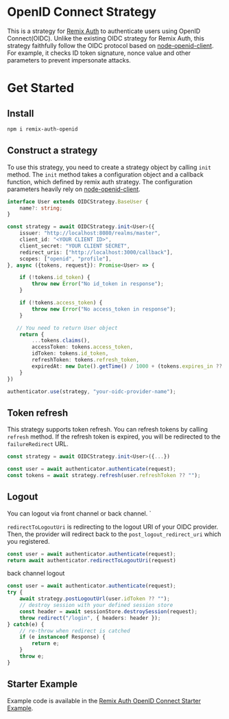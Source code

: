 # OpenID Connect Strategy

This is a strategy for [Remix Auth](https://remix.run/resources/remix-auth) to authenticate users using OpenID Connect(OIDC).
Unlike the existing OIDC strategy for Remix Auth, this strategy faithfully follow the OIDC protocol based on [node-openid-client](https://github.com/panva/node-openid-client). For example, it checks ID token signature, nonce value and other parameters to prevent impersonate attacks.

# Get Started

## Install
```bash
npm i remix-auth-openid
```

## Construct a strategy
To use this strategy, you need to create a strategy object by calling `init` method. The `init` method takes a configuration object and a callback function, which defined by remix auth strategy. The configuration parameters heavily rely on [node-openid-client](https://github.com/panva/node-openid-client).

```typescript
interface User extends OIDCStrategy.BaseUser {
    name?: string;
}

const strategy = await OIDCStrategy.init<User>({
    issuer: "http://localhost:8080/realms/master",
    client_id: "<YOUR CLIENT ID>",
    client_secret: "YOUR CLIENT SECRET",
    redirect_uris: ["http://localhost:3000/callback"],
    scopes: ["openid", "profile"],
}, async ({tokens, request}): Promise<User> => {

    if (!tokens.id_token) {
        throw new Error("No id_token in response");
    }

    if (!tokens.access_token) {
        throw new Error("No access_token in response");
    }

   // You need to return User object
    return {
        ...tokens.claims(),
        accessToken: tokens.access_token,
        idToken: tokens.id_token,
        refreshToken: tokens.refresh_token,
        expiredAt: new Date().getTime() / 1000 + (tokens.expires_in ?? 0),
    }
})

authenticator.use(strategy, "your-oidc-provider-name");
```

## Token refresh
This strategy supports token refresh. You can refresh tokens by calling `refresh` method. If the refresh token is expired, you will be redirected to the `failureRedirect` URL. 

```typescript
const strategy = await OIDCStrategy.init<User>({...})

const user = await authenticator.authenticate(request);
const tokens = await strategy.refresh(user.refreshToken ?? "");
```

## Logout
You can logout via front channel or back channel. 
`

`redirectToLogoutUri` is redirecting to the logout URI of your OIDC provider.
Then, the provider will redirect back to the `post_logout_redirect_uri` which you registered.
```typescript
const user = await authenticator.authenticate(request);
return await authenticator.redirectToLogoutUri(request)
```

back channel logout
```typescript
const user = await authenticator.authenticate(request);
try {
    await strategy.postLogoutUrl(user.idToken ?? "");
    // destroy session with your defined session store
    const header = await sessionStore.destroySession(request);
    throw redirect("/login", { headers: header });
} catch(e) {
    // re-throw when redirect is catched
    if (e instanceof Response) {
        return e;
    }
    throw e;
}
```

## Starter Example
Example code is available in the [Remix Auth OpenID Connect Starter Example](https://github.com/manaty226/remix-auth-openid-example).